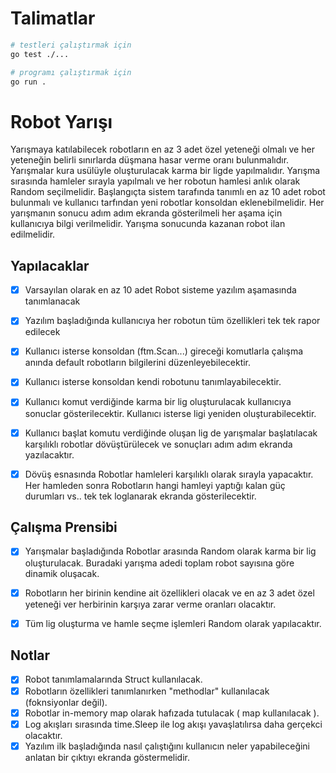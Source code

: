 # Talimatlar

```sh
# testleri çalıştırmak için
go test ./...

# programı çalıştırmak için
go run .
```
# Robot Yarışı

Yarışmaya katılabilecek robotların en az 3 adet özel yeteneği olmalı ve her yeteneğin belirli sınırlarda düşmana hasar verme oranı bulunmalıdır. Yarışmalar kura usülüyle oluşturulacak karma bir ligde yapılmalıdır. Yarışma sırasında hamleler sırayla yapılmalı ve her robotun hamlesi anlık olarak Random seçilmelidir. Başlangıçta sistem tarafında tanımlı en az 10 adet robot bulunmalı ve kullanıcı tarfından yeni robotlar konsoldan eklenebilmelidir. Her yarışmanın sonucu adım adım ekranda gösterilmeli her aşama için kullanıcıya bilgi verilmelidir. Yarışma sonucunda kazanan robot ilan edilmelidir.

## Yapılacaklar

- [x] Varsayılan olarak en az 10 adet Robot sisteme yazılım aşamasında tanımlanacak
- [x] Yazılım başladığında kullanıcıya her robotun tüm özellikleri tek tek rapor edilecek
- [x] Kullanıcı isterse konsoldan (ftm.Scan...) gireceği komutlarla çalışma anında default robotların bilgilerini düzenleyebilecektir.
- [x] Kullanıcı isterse konsoldan kendi robotunu tanımlayabilecektir.
- [x] Kullanıcı komut verdiğinde karma bir lig oluşturulacak kullanıcıya sonuclar gösterilecektir. Kullanıcı isterse ligi yeniden oluşturabilecektir.
- [x] Kullanıcı başlat komutu verdiğinde oluşan lig de yarışmalar başlatılacak karşılıklı robotlar dövüştürülecek ve sonuçları adım adım ekranda yazılacaktır.
- [x] Dövüş esnasında Robotlar hamleleri karşılıklı olarak sırayla yapacaktır. Her hamleden sonra Robotların hangi hamleyi yaptığı kalan güç durumları vs.. tek tek loglanarak ekranda gösterilecektir.


## Çalışma Prensibi

- [x] Yarışmalar başladığında Robotlar arasında Random olarak karma bir lig oluşturulacak. Buradaki yarışma adedi toplam robot sayısına göre dinamik oluşacak.
- [x] Robotların her birinin kendine ait özellikleri olacak ve en az 3 adet özel yeteneği ver herbirinin karşıya zarar verme oranları olacaktır.
- [x] Tüm lig oluşturma ve hamle seçme işlemleri Random olarak yapılacaktır.


## Notlar

- [x] Robot tanımlamalarında Struct kullanılacak.
- [x] Robotların özellikleri tanımlanırken "methodlar" kullanılacak (foknsiyonlar değil).
- [x] Robotlar in-memory map olarak hafızada tutulacak ( map kullanılacak ).
- [x] Log akışları sırasında time.Sleep ile log akışı yavaşlatılırsa daha gerçekci olacaktır.
- [x] Yazılım ilk başladığında nasıl çalıştığını kullanıcın neler yapabileceğini anlatan bir çıktıyı ekranda göstermelidir.
